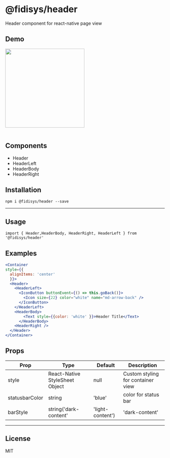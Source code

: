 # @fidisys/header

Header component for react-native page view

## Demo
<table>
<tr>
<img src="https://user-images.githubusercontent.com/28846043/67081424-c00d1180-f1b4-11e9-97ae-e32d22c452ab.gif" width="250">
</td>
</tr>
</table>


## Components
- Header
- HeaderLeft
- HeaderBody
- HeaderRight

## Installation
`` npm i @fidisys/header --save ``

___

## Usage

`` import { Header,HeaderBody, HeaderRight, HeaderLeft } from '@fidisys/header'
 ``


## Examples
```jsx
<Container
style={{
  alignItems: 'center'
  }}>
  <Header>
    <HeaderLeft>
      <IconButton buttonEvent={() => this.goBack()}>
        <Icon size={22} color="white" name="md-arrow-back" />
      </IconButton>
    </HeaderLeft>
    <HeaderBody>
        <Text style={{color: 'white' }}>Header Title</Text>
      </HeaderBody>
    <HeaderRight />
  </Header>
</Container>
```

## Props

| Prop           | Type   | Default   | Description                                           |
| -------------- | ------ | --------- | ----------------------------------------------------- |
| style   | React-Native StyleSheet Object | null | Custom styling for container view |
| statusbarColor   | string | 'blue' | color for status bar |
| barStyle   | string('dark-content' | 'light-content') | 'dark-content' | status bar style mode |

___

## License

MIT